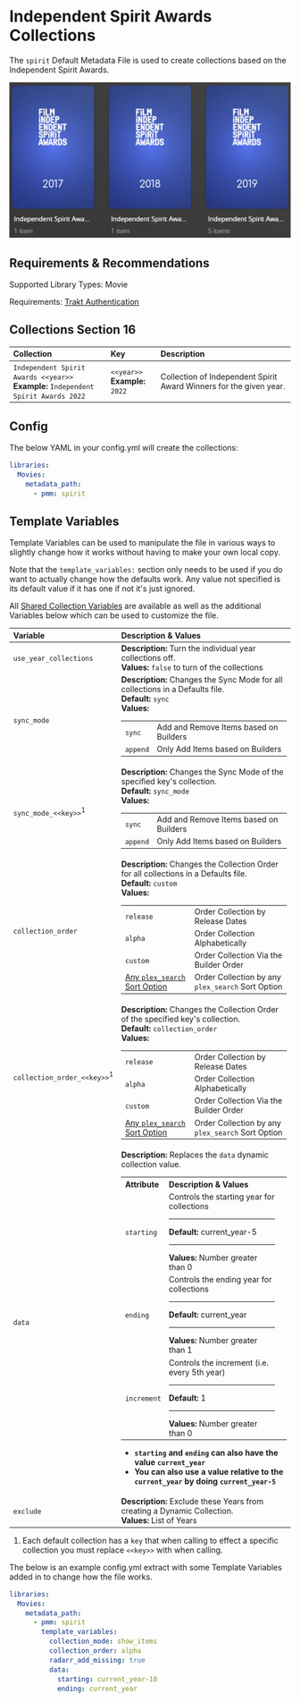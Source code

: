 # Independent Spirit Awards Collections

The `spirit` Default Metadata File is used to  create collections based on the Independent Spirit Awards.

![](../images/spirit.png)

## Requirements & Recommendations

Supported Library Types: Movie

Requirements: [Trakt Authentication](../../config/trakt)

## Collections Section 16

| Collection                                                                            | Key                               | Description                                                        |
|:--------------------------------------------------------------------------------------|:----------------------------------|:-------------------------------------------------------------------|
| `Independent Spirit Awards <<year>>`<br>**Example:** `Independent Spirit Awards 2022` | `<<year>>`<br>**Example:** `2022` | Collection of Independent Spirit Award Winners for the given year. |

## Config

The below YAML in your config.yml will create the collections:

```yaml
libraries:
  Movies:
    metadata_path:
      - pmm: spirit
```

## Template Variables

Template Variables can be used to manipulate the file in various ways to slightly change how it works without having to make your own local copy.

Note that the `template_variables:` section only needs to be used if you do want to actually change how the defaults work. Any value not specified is its default value if it has one if not it's just ignored.

All [Shared Collection Variables](../collection_variables) are available as well as the additional Variables below which can be used to customize the file.

| Variable                               | Description & Values                                                                                                                                                                                                                                                                                                                                                                                                                                                                                                                                                                                                                                                                                                                                                                                                                                                                                                                                                                             |
|:---------------------------------------|:-------------------------------------------------------------------------------------------------------------------------------------------------------------------------------------------------------------------------------------------------------------------------------------------------------------------------------------------------------------------------------------------------------------------------------------------------------------------------------------------------------------------------------------------------------------------------------------------------------------------------------------------------------------------------------------------------------------------------------------------------------------------------------------------------------------------------------------------------------------------------------------------------------------------------------------------------------------------------------------------------|
| `use_year_collections`                 | **Description:** Turn the individual year collections off.<br>**Values:** `false` to turn of the collections                                                                                                                                                                                                                                                                                                                                                                                                                                                                                                                                                                                                                                                                                                                                                                                                                                                                                     |
| `sync_mode`                            | **Description:** Changes the Sync Mode for all collections in a Defaults file.<br>**Default:** `sync`<br>**Values:**<table class="clearTable"><tr><td>`sync`</td><td>Add and Remove Items based on Builders</td></tr><tr><td>`append`</td><td>Only Add Items based on Builders</td></tr></table>                                                                                                                                                                                                                                                                                                                                                                                                                                                                                                                                                                                                                                                                                                 |
| `sync_mode_<<key>>`<sup>1</sup>        | **Description:** Changes the Sync Mode of the specified key's collection.<br>**Default:** `sync_mode`<br>**Values:**<table class="clearTable"><tr><td>`sync`</td><td>Add and Remove Items based on Builders</td></tr><tr><td>`append`</td><td>Only Add Items based on Builders</td></tr></table>                                                                                                                                                                                                                                                                                                                                                                                                                                                                                                                                                                                                                                                                                                 |
| `collection_order`                     | **Description:** Changes the Collection Order for all collections in a Defaults file.<br>**Default:** `custom`<br>**Values:**<table class="clearTable"><tr><td>`release`</td><td>Order Collection by Release Dates</td></tr><tr><td>`alpha`</td><td>Order Collection Alphabetically</td></tr><tr><td>`custom`</td><td>Order Collection Via the Builder Order</td></tr><tr><td>[Any `plex_search` Sort Option](../../metadata/builders/plex.md#sort-options)</td><td>Order Collection by any `plex_search` Sort Option</td></tr></table>                                                                                                                                                                                                                                                                                                                                                                                                                                                          |
| `collection_order_<<key>>`<sup>1</sup> | **Description:** Changes the Collection Order of the specified key's collection.<br>**Default:** `collection_order`<br>**Values:**<table class="clearTable"><tr><td>`release`</td><td>Order Collection by Release Dates</td></tr><tr><td>`alpha`</td><td>Order Collection Alphabetically</td></tr><tr><td>`custom`</td><td>Order Collection Via the Builder Order</td></tr><tr><td>[Any `plex_search` Sort Option](../../metadata/builders/plex.md#sort-options)</td><td>Order Collection by any `plex_search` Sort Option</td></tr></table>                                                                                                                                                                                                                                                                                                                                                                                                                                                     |
| `data`                                 | **Description:** Replaces the `data` dynamic collection value.<br><table class="clearTable"><tr><th>Attribute</th><th>Description & Values</th></tr><tr><td><code>starting</code></td><td>Controls the starting year for collections<hr><strong>Default:</strong> current_year-5<hr><strong>Values:</strong> Number greater than 0</td></tr><tr><td><code>ending</code></td><td>Controls the ending year for collections<hr><strong>Default:</strong> current_year<hr><strong>Values:</strong> Number greater than 1</td></tr><tr><td><code>increment</code></td><td>Controls the increment (i.e. every 5th year)<hr><strong>Default:</strong> 1<hr><strong>Values:</strong> Number greater than 0</td><td></td></tr></table><ul><li><strong><code>starting</code> and <code>ending</code> can also have the value <code>current_year</code></strong></li><li><strong>You can also use a value relative to the <code>current_year</code> by doing <code>current_year-5</code></strong></li></ul> |
| `exclude`                              | **Description:** Exclude these Years from creating a Dynamic Collection.<br>**Values:** List of Years                                                                                                                                                                                                                                                                                                                                                                                                                                                                                                                                                                                                                                                                                                                                                                                                                                                                                            |

1. Each default collection has a `key` that when calling to effect a specific collection you must replace `<<key>>` with when calling.

The below is an example config.yml extract with some Template Variables added in to change how the file works.

```yaml
libraries:
  Movies:
    metadata_path:
      - pmm: spirit
        template_variables:
          collection_mode: show_items
          collection_order: alpha
          radarr_add_missing: true
          data:
            starting: current_year-10
            ending: current_year
```


